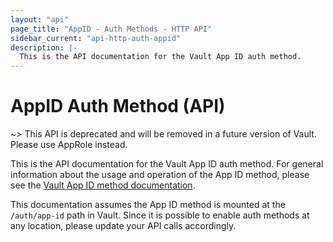 ```yaml
---
layout: "api"
page_title: "AppID - Auth Methods - HTTP API"
sidebar_current: "api-http-auth-appid"
description: |-
  This is the API documentation for the Vault App ID auth method.
---
```


# AppID Auth Method (API)

~> This API is deprecated and will be removed in a future version of Vault.
Please use AppRole instead.

This is the API documentation for the Vault App ID auth method. For
general information about the usage and operation of the App ID method, please
see the [Vault App ID method documentation](/docs/auth/app-id.html).

This documentation assumes the App ID method is mounted at the `/auth/app-id`
path in Vault. Since it is possible to enable auth methods at any location,
please update your API calls accordingly.
